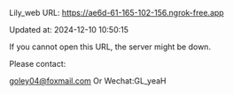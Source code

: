 Lily_web URL: https://ae6d-61-165-102-156.ngrok-free.app

Updated at: 2024-12-10 10:50:15

If you cannot open this URL, the server might be down.

Please contact: 

goley04@foxmail.com Or Wechat:GL_yeaH
